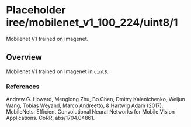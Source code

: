 # Placeholder iree/mobilenet_v1_100_224/uint8/1

Mobilenet V1 trained on Imagenet.

<!-- task: image-classification -->
<!-- fine-tunable: false -->
<!-- language: en -->
<!-- network-architecture: mobilenet-v1 -->
<!-- dataset: imagenet -->

## Overview

Mobilenet V1 trained on Imagenet in `uint8`.

### References
Andrew G. Howard, Menglong Zhu, Bo Chen, Dmitry Kalenichenko, Weijun Wang, Tobias Weyand, Marco Andreetto, & Hartwig Adam (2017). MobileNets: Efficient Convolutional Neural Networks for Mobile Vision Applications. CoRR, abs/1704.04861.
